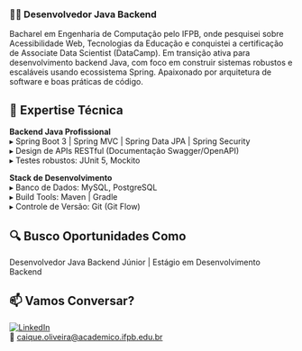 ### 👨‍💻 Desenvolvedor Java Backend 

Bacharel em Engenharia de Computação pelo IFPB, onde pesquisei sobre Acessibilidade Web, Tecnologias da Educação e conquistei a certificação de Associate Data Scientist (DataCamp). Em transição ativa para desenvolvimento backend Java, com foco em construir sistemas robustos e escaláveis usando ecossistema Spring. Apaixonado por arquitetura de software e boas práticas de código.

## 🚀 Expertise Técnica

**Backend Java Profissional**  
▸ Spring Boot 3 | Spring MVC | Spring Data JPA | Spring Security  
▸ Design de APIs RESTful (Documentação Swagger/OpenAPI)  
▸ Testes robustos: JUnit 5, Mockito    

**Stack de Desenvolvimento**  
▸ Banco de Dados: MySQL, PostgreSQL  
▸ Build Tools: Maven | Gradle  
▸ Controle de Versão: Git (Git Flow)  

## 🔍 Busco Oportunidades Como  
Desenvolvedor Java Backend Júnior | Estágio em Desenvolvimento Backend  

## 📫 Vamos Conversar?  
[![LinkedIn](https://img.shields.io/badge/Conecte--se_no_LinkedIn-%230A66C2?logo=linkedin)](https://linkedin.com/in/caiqueos)  
📧 caique.oliveira@academico.ifpb.edu.br  
